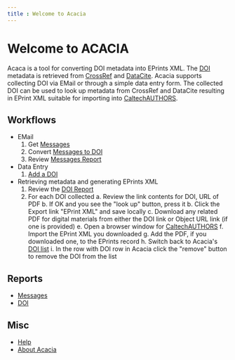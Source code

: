 ```yaml
---
title : Welcome to Acacia
---
```


Welcome to ACACIA
=================

Acaca is a tool for converting DOI metadata into EPrints XML. The [DOI](https://doi.org) metadata is retrieved from [CrossRef](https://crossref.org) and [DataCite](https://datacite.org). Acacia supports collecting DOI via EMail or through a simple data entry form.  The collected DOI can be used to look up metadata from CrossRef and DataCite resulting in EPrint XML suitable for importing into [CaltechAUTHORS](https://authors.library.caltech.edu).

Workflows
---------

- EMail
    1. Get [Messages](get-messages)
    2. Convert [Messages to DOI](messages-to-doi)
    3. Review [Messages Report](messages/)
- Data Entry
    1. [Add a DOI](add-doi)
- Retrieving metadata and generating EPrints XML
    1. Review the [DOI Report](list/)
    2. For each DOI collected
        a. Review the link contents for DOI, URL of PDF
        b. If OK and you see the "look up" button, press it
        b. Click the Export link "EPrint XML" and save locally
        c. Download any related PDF for digital materials from either the DOI link or Object URL link (if one is provided)
        e. Open a browser window for [CaltechAUTHORS](https://authors.library.library.caltech.edu)
        f. Import the EPrint XML you downloaded
        g. Add the PDF, if you downloaded one, to the EPrints record
        h. Switch back to Acacia's [DOI list](./list)
        i. In the row with DOI row in Acacia click the "remove" button to remove the DOI from the list



Reports
-------

- [Messages](messages/)
- [DOI](list/)

Misc
----

- [Help](help/)
- [About Acacia](about)
